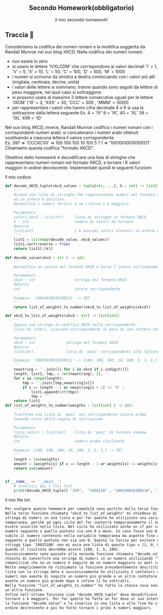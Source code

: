 <p align="center">
  <h2 align="center">Secondo Homework(obbligatorio)</h2>
  <p align="center">Il mio secondo homework!</p>
</p>

## Traccia 🐾
Consideriamo la codifica dei numeri romani e la modifica suggerita da 
Randall Munroe nel suo blog XKCD.
Nella codifica dei numeri romani:
- non esiste lo zero
- si usano le lettere 'IVXLCDM' che corrispondono ai valori decimali
  'I' = 1, 'V' = 5, 'X' = 10, 'L' = 50, 'C' = 100, 'D' = 500, 'M' = 1000
- i numeri si scrivono da sinistra a destra cominciando con i valori più alti 
  (migliaia, centinaia, decine, unità)
- i valori delle lettere si sommano, tranne quando sono seguiti da lettere di peso maggiore, 
  nel qual caso si sottraggono
- si possono usare al massimo 3 lettere consecutive uguali per le lettere 'IXCM'
  ('III' = 3, 'XXX' = 30, 'CCC' = 300 , 'MMM' = 3000)
- per rappresentare i valori che hanno cifra decimale 4 o 9 si usa la sottrazione 
  dalla lettera seguente
  Es. 4 = 'IV'   9 = 'IX',    40 = 'XL'    39 = 'IXL'   499 = 'ID'

Nel suo blog XKCD, invece, Randall Munroe codifica i numeri romani con i corrispondenti numeri arabi: 
si concatenano i numeri arabi ottenuti sostituendo a ciascuna lettera il valore corrispondente.  
Es.    397 =>  'CCCXCVII' => 100 100 100 10 100 5 1 1 => '10010010010100511'
Chiamiamo questa codifica "formato XKCD".

Obiettivo dello homework è decodificare una lista di stringhe che rappresentano
numeri romani nel formato XKCD, e tornare i K valori maggiori in ordine decrescente.
Implementate quindi le seguenti funzioni:

Il mio codice:
```python
def decode_XKCD_tuple(xkcd_values : tuple[str, ...], k : int) -> list[int]:
    '''
    Riceve una lista di stringhe che rappresentano numeri nel formato XKCD
    ed un intero k positivo.
    Decodifica i numeri forniti e ne ritorna i k maggiori.

    Parameters
    valori_xkcd : list[str]     lista di stringhe in formato XKCD
    k : int                     numero di valori da tornare
    Returns
    list[int]                   i k massimi valori ottenuti in ordine decrescente
    '''
    list1 = list(map(decode_value, xkcd_values))
    list1.sort(reverse = True)
    return list1[:(k)]
    
def decode_value(xkcd : str ) -> int:
    '''
    Decodifica un valore nel formato XKCD e torna l'intero corrispondente.

    Parameters
    xkcd : str                  stringa nel formato XKCD
    Returns
    int                         intero corrispondente
    
    Esempio: '10010010010100511' -> 397
    '''
    return list_of_weights_to_number(xkcd_to_list_of_weights(xkcd))

def xkcd_to_list_of_weights(xkcd : str) -> list[int]:
    '''
    Spezza una stringa in codifica XKCD nella corrispondente
    lista di interi, ciascuno corrispondente al peso di una lettera romana

    Parameters
    xkcd : str              stringa nel formato XKCD
    Returns
    list[int]               lista di 'pesi' corrispondenti alle lettere romane

    Esempio: '10010010010100511' -> [100, 100, 100, 10, 100, 5, 1, 1,]
    '''
    newstring = ''.join([i for i in xkcd if i.isdigit()])
    length, list1, tmp, = len(newstring), [], ''
    for x in range(length):
        tmp = ''.join([tmp,newstring[x]])
        if x == length - 1 or newstring[x + 1] != '0' :
            list1.append(int(tmp))
            tmp = ''
    return list1
def list_of_weights_to_number(weigths : list[int] ) -> int:
    '''
    Trasforma una lista di 'pesi' nel corrispondente valore arabo
    tenendo conto della regola di sottrazione

    Parameters
    lista_valori : list[int]    lista di 'pesi' di lettere romane
    Returns
    int                         numero arabo risultante
    
    Esempio: [100, 100, 100, 10, 100, 5, 1, 1,] -> 397
    '''
    length = len(weigths)
    amount = [weigths[x] if x == length - 1 or weigths[x] >= weigths[x+1] else weigths[x]*(-1) for x in range(length)]
    return sum(amount)
    

if __name__ == '__main__':
    # inserisci qui i tuoi test
    print(decode_XKCD_tuple([ "150",  "1050110" , "100100010100110", "11000", "1500", "10050010100110"],6))
```

Il mio file txt:
```html
Per svolgere questo homework per comodità sono partito dalla terza funzione.
Nella terza funzione chiamata "xkcd_to_list_of_weights" mi chiedeva di inserire una 
stringa di numeri in una lista e per far questo ho utilizzato una variabile diciamo 
temporanea, perché ad ogni ciclo del for conterrà temporaneamente il numero che dovrà 
essere inserito nella lista. Nel ciclo ho utilizzato anche un if per controllare se il
numero seguente a quello puntato sia uno 0 o meno. In caso fosse uno 0 non inserisco
subito il numero contenuto nella variabile temporanea ma aspetto fino a che il numero 
seguente a quello puntato non sia uno 0. Questo lo faccio per evitare che magari in una
stringa tipo '10015100' non mi esca una lista di questo tipo = [1, 0, 0, 1, 5, 1, 0, 0],
quando il risultato dovrebbe essere [100, 1, 5, 100].
Successivamente sono passato alla seconda funzione chiamata "decode_value", qui mi viene
chiesto di convertire una stringa di numeri in un numero utilizzando "la legge" dei numeri 
romani(cioè che se un numero è seguito da un numero maggiore in quel caso si sottraggono).
Molto semplicemente ho richiamato la funzione precedentemente descritta per poter creare una 
lista con la stringa data e successivamente ho utilizzato 2 contatori uno con la somma dei 
numeri non avente di seguito un numero più grande e un altro contatore con la somma dei numeri 
avente un numero più grande dopo e infine li ho sottratti.
Nella funzione "list_of_weights_to_number" ho fatto la stessa cosa senza però richiamare 
un'altra funzione.
Infine nell'ultima funzione cioè "decode_XKCD_tuple" devo decodificare i numeri forniti e farne
tornare i k maggiori. Per far questo ho fatto un for dove al suo interno richiamo ad ogni giro 
la funzione "decode_value" e la inserivo in una lista e alla fine ho sistemato i numeri in 
ordine decrescente e poi ho fatto tornare i primi k numeri maggiori.
```